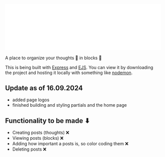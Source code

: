 ![ThoughtBlocks Logo](public/resources/logo-no-background.svg)

A place to organize your thoughts 💭 in blocks 🧱

This is being built with [Express](https://expressjs.com/) and [EJS](https://ejs.co/#about).
You can view it by downloading the project and hosting it locally with something like [nodemon](https://www.npmjs.com/package/nodemon).

## Update as of 16.09.2024

- added page logos
- finished building and styling partials and the home page

## Functionality to be made ⬇

- Creating posts (thoughts) ❌
- Viewing posts (blocks) ❌
- Adding how important a posts is, so color coding them ❌
- Deleting posts ❌
